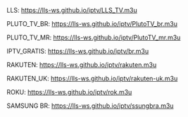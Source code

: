 LLS: <a href="https://lls-ws.github.io/iptv/LLS_TV.m3u" target="_blank"> https://lls-ws.github.io/iptv/LLS_TV.m3u </a>

PLUTO_TV_BR: <a href="https://lls-ws.github.io/iptv/PlutoTV_br.m3u" target="_blank"> https://lls-ws.github.io/iptv/PlutoTV_br.m3u </a>

PLUTO_TV_MR: <a href="https://lls-ws.github.io/iptv/PlutoTV_mr.m3u" target="_blank"> https://lls-ws.github.io/iptv/PlutoTV_mr.m3u </a>

IPTV_GRATIS: <a href="https://lls-ws.github.io/iptv/br.m3u" target="_blank"> https://lls-ws.github.io/iptv/br.m3u </a>

RAKUTEN: <a href="https://lls-ws.github.io/iptv/rakuten.m3u" target="_blank"> https://lls-ws.github.io/iptv/rakuten.m3u </a>

RAKUTEN_UK: <a href="https://lls-ws.github.io/iptv/rakuten-uk.m3u" target="_blank"> https://lls-ws.github.io/iptv/rakuten-uk.m3u </a>

ROKU: <a href="https://lls-ws.github.io/iptv/rok.m3u" target="_blank"> https://lls-ws.github.io/iptv/rok.m3u </a>

SAMSUNG BR: <a href="https://lls-ws.github.io/iptv/ssungbra.m3u" target="_blank"> https://lls-ws.github.io/iptv/ssungbra.m3u </a>
